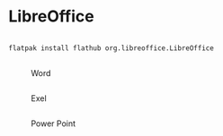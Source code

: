 # LibreOffice

<figure><img src="../../../.gitbook/assets/Снимок экрана от 2023-06-13 19-49-57.png" alt=""><figcaption></figcaption></figure>

```bash
flatpak install flathub org.libreoffice.LibreOffice
```

<figure><img src="../../../.gitbook/assets/Снимок экрана от 2023-06-13 19-50-13.png" alt=""><figcaption><p>Word</p></figcaption></figure>

<figure><img src="../../../.gitbook/assets/Снимок экрана от 2023-06-13 19-51-12.png" alt=""><figcaption><p>Exel</p></figcaption></figure>

<figure><img src="../../../.gitbook/assets/Снимок экрана от 2023-06-13 19-52-08.png" alt=""><figcaption><p>Power Point</p></figcaption></figure>
